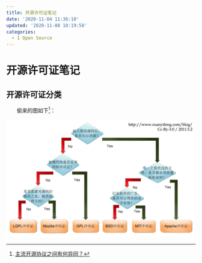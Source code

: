 ```yaml
---
title: 开源许可证笔记
date: '2020-11-04 11:36:10'
updated: '2020-11-08 10:19:58'
categories:
  - 1 Open Source
---
```

# 开源许可证笔记

## 开源许可证分类

　　偷来的图如下[^1]：

![](Open_Source_License_Notes/1.jpg)

[^1]: [主流开源协议之间有何异同？](https://www.zhihu.com/question/19568896)

